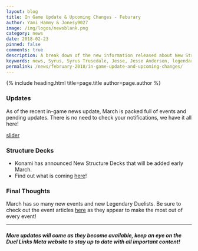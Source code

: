 ```yaml
---
layout: blog
title: In Game Update & Upcoming Changes - Feburary
author: Yami Hammy & Jonesy9027
image: /img/logos/newsblank.png
category: news
date: 2018-02-23
pinned: false
comments: true
description: A break down of the new information released about New Structure Decks, New Card Trader mechanics, the introduction of Two New Legendary Duelists and Upcoming Updates happening in Ranked Duels.
keywords: news, Syrus, Syrus Trusedale, Jesse, Jesse Anderson, legendary duelists, D.D. Tower, Duel-A-Thon 
permalink: /news/february-2018/in-game-update-and-upcoming-changes/
---
```


{% include heading.html title=page.title author=page.author %}

### Updates
As of the recent in-game news update, March is packed full of events and pending updates. There is no need to check your notifications, we have it all here!

[slider](https://i.imgur.com/QePCONv.jpg)

### Structure Decks
* Konami has announced New Structure Decks that will be added early March.
 * Find out what is coming [here](https://dkayedmeta.netlify.com/news/february-2018/leaked-structure-decks/)!
 
 
### Final Thoughts
March has so many new events and new Legendary Duelists. Be sure to check out the event articles [here](https://dkayedmeta.netlify.com/events/ ) as they appear to make the most out of every event!

---
##### More updates will come as they become available, keep an eye on the Duel Links Meta website to stay up to date with all important content!
